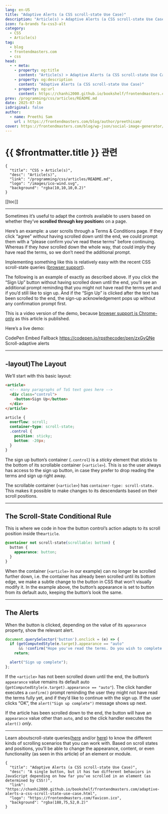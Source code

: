 ```yaml
---
lang: en-US
title: "Adaptive Alerts (a CSS scroll-state Use Case)"
description: "Article(s) > Adaptive Alerts (a CSS scroll-state Use Case)"
icon: fa-brands fa-css3-alt
category:
  - CSS
  - Article(s)
tag:
  - blog
  - frontendmasters.com
  - css
head:
  - - meta:
    - property: og:title
      content: "Article(s) > Adaptive Alerts (a CSS scroll-state Use Case)"
    - property: og:description
      content: "Adaptive Alerts (a CSS scroll-state Use Case)"
    - property: og:url
      content: https://chanhi2000.github.io/bookshelf/frontendmasters.com/adaptive-alerts-a-css-scroll-state-use-case.html
prev: /programming/css/articles/README.md
date: 2025-07-16
isOriginal: false
author:
  - name: Preethi Sam
    url : https://frontendmasters.com/blog/author/preethisam/
cover: https://frontendmasters.com/blog/wp-json/social-image-generator/v1/image/6397
---
```


# {{ $frontmatter.title }} 관련

```component VPCard
{
  "title": "CSS > Article(s)",
  "desc": "Article(s)",
  "link": "/programming/css/articles/README.md",
  "logo": "/images/ico-wind.svg",
  "background": "rgba(10,10,10,0.2)"
}
```

[[toc]]

---

<SiteInfo
  name="Adaptive Alerts (a CSS scroll-state Use Case)"
  desc="A single button, but it has two different behaviors in JavaScript depending on how far you’ve scrolled in an element (as determined by CSS!)"
  url="https://frontendmasters.com/blog/adaptive-alerts-a-css-scroll-state-use-case/"
  logo="https://frontendmasters.com/favicon.ico"
  preview="https://frontendmasters.com/blog/wp-json/social-image-generator/v1/image/6397"/>

Sometimes it’s useful to adapt the controls available to users based on whether they’ve **scrolled through key position**s on a page.

Here’s an example: a user scrolls through a Terms & Conditions page. If they click “agree” *without* having scrolled down until the end, we could prompt them with a “please confirm you’ve read these terms” before continuing. Whereas if they *have* scrolled down the whole way, that could imply they have read the terms, so we don’t need the additional prompt.

Implementing something like this is relatively easy with the recent CSS scroll-state queries ([<FontIcon icon="fas fa-globe"/>browser support](https://frontendmasters.com/blog/wp-admin/post.php?post=6397&action=edit)).

The following is an example of exactly as described above. If you click the “Sign Up” button without having scrolled down until the end, you’ll see an additional prompt reminding that you might not have read the terms yet and if you’d still like to sign up. And if the “Sign Up” is clicked after the text has been scrolled to the end, the sign-up acknowledgement pops up without any confirmation prompt first.

<VidStack src="https://videopress.com/embed/KZkpkHaK" />

This is a video version of the demo, because [<FontIcon icon="iconfont icon-caniuse"/>browser support is Chrome-only](https://caniuse.com/mdn-css_at-rules_container_scroll-state_queries) as this article is published.

Here’s a live demo:

CodePen Embed Fallback
https://codepen.io/rpsthecoder/pen/zxGyQNe
Scroll-adaptive alerts

---

## -layout)The Layout

We’ll start with this basic layout:

```html
<article>
  <!-- many paragraphs of ToS text goes here -->
  <div class="control">
    <button>Sign Up</button>
  </div>
</article>
```

```css
article {
  overflow: scroll;
  container-type: scroll-state;
  .control {
    position: sticky;
    bottom: -20px;
  }
}
```

The sign up button’s container (`.control`) is a *sticky* element that sticks to the bottom of its scrollable container (`<article>`). This is so the user always has access to the sign up button, in case they prefer to drop reading the terms and sign up right away.

The scrollable container (`<article>`) has `container-type: scroll-state.` This makes it possible to make changes to its descendants based on their scroll positions.

---

## The Scroll-State Conditional Rule

This is where we code in how the button control’s action adapts to its scroll position inside the`article`.

```css
@container not scroll-state(scrollable: bottom) {
  button {
    appearance: button;
  }
}
```

When the container (`<article>` in our example) can no longer be scrolled further down, i.e. the container has already been scrolled until its bottom edge, we make a subtle change to the button in CSS that won’t visually modify it. In the example above, the button’s appearance is set to button from its default auto, keeping the button’s look the same.

---

## The Alerts

When the button is clicked, depending on the value of its `appearance` property, show the relevant alert.

```js
document.querySelector('button').onclick = (e) => {
  if (getComputedStyle(e.target).appearance == "auto" 
      && !confirm("Hope you've read the terms. Do you wish to complete the sign up?"))
    return;

  alert("Sign up complete");
};
```

If the `<article>` has not been scrolled down until the end, the button’s `appearance` value remains its default auto (`getComputedStyle(e.target).appearance == "auto"`). The click handler executes a `confirm()` prompt reminding the user they might not have read the terms fully yet, and if they’d like to continue with the sign up. If the user clicks “OK”, the `alert("Sign up complete")` message shows up next.

If the article has been scrolled down to the end, the button will have an `appearance` value other than `auto`, and so the click handler executes the `alert()` *only*. 

---

Learn aboutscroll-state queries([<FontIcon icon="fa-brands fa-firefox"/>here](https://developer.mozilla.org/en-US/docs/Web/CSS/CSS_conditional_rules/Container_scroll-state_queries) and/or [here](https://developer.chrome.com/blog/css-scroll-state-queries)) to know the different kinds of scrolling scenarios that you can work with. Based on scroll states and positions, you’ll be able to change the appearance, content, or even functionality (as seen in this article) of an element or module.

<!-- TODO: add ARTICLE CARD -->
```component VPCard
{
  "title": "Adaptive Alerts (a CSS scroll-state Use Case)",
  "desc": "A single button, but it has two different behaviors in JavaScript depending on how far you’ve scrolled in an element (as determined by CSS!)",
  "link": "https://chanhi2000.github.io/bookshelf/frontendmasters.com/adaptive-alerts-a-css-scroll-state-use-case.html",
  "logo": "https://frontendmasters.com/favicon.ico",
  "background": "rgba(188,75,52,0.2)"
}
```
